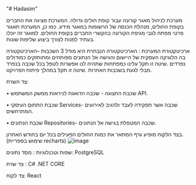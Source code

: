 "# Hadasim" 

מערכת לניהול מאגר
קורונה עבור קופת חולים גדולה. המערכת מציגה את החברים בקופת
החולים, מנהלת הכנסה של הרשומות במאגר מידע. כמו כן, המערכת תאגור
פרטי מפתח לגבי מגיפת הקורונה בהקשרי החברים בקופת החולים. למאגר
זה יוכלו בעתיד לפנות לצורך ביצוע שליפות שונות.

ארכיטקטורת המערכת :
הארכיטקטורה הנבחרת היא מודל 3 השכבות –הארכיטקטורה בה הלוגיקה העסקית של היישום והגישה אל הנתונים מפותחים ומתוחזקים כמודולים נפרדים .שיטה זו תקל עלינו  כמפתחות שתהיה לנו  אפשרות לטפל בכל שכבה בנפרד מבלי לגעת בשכבות  האחרות .שיטה זו תקל במהלך פיתוח הפרויקט.

צד השרת:

•	שכבת התצוגה - שכבה הדואגת לניראות ממשק המשתמש API.

•	שכבת התחום העיסקי Services- שכבה אשר תפקידה לעבד ולהגיב לאירועים המתרחשים.

•	שכבת הנתונים Repositories- שכבה המטפלת בגישה אל הנתונים. 

בצד הלקוח מופיע גרף המתאר את כמות החולים הפעילים בכל יום בחודש האחרון.(שימוש בספריית recharts)
![image](https://github.com/shirawin/Hadasim/assets/106039892/0237c9d2-5f0f-4d25-b759-db5ca9688b93)


שפות וטכנלוגיות :
מסד נתונים: PostgreSQL

צד שרת : C# .NET CORE  

צד לקוח: React
